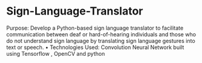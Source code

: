 # Sign-Language-Translator
 Purpose: Develop a Python-based sign language translator to facilitate communication between deaf or hard-of-hearing individuals and those who do not understand sign language by translating sign language gestures into text or speech.  • Technologies Used: Convolution Neural Network built using Tensorflow , OpenCV and python
